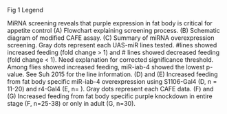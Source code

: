 Fig 1 Legend

MiRNA screening reveals that purple expression in fat body is critical for appetite control (A) Flowchart explaining screening process. (B) Schematic diagram of modified CAFE assay. (C) Summary of miRNA overexpression screening. Gray dots represent each UAS-miR lines tested. #lines showed increased feeding (fold change > 1) and # lines showed decreased feeding (fold change < 1). Need explanation for corrected significance threshold. Among flies showed increased feeding, miR-iab-4 showed the lowest p-value. See Suh 2015 for the line information. (D) and (E) Increased feeding from fat body specific miR-iab-4 overexpression using S1106-Gal4 (D, n = 11-20) and r4-Gal4 (E, n= ). Gray dots represent each CAFE data. (F) and (G) Increased feeding from fat body specific purple knockdown in entire stage (F, n=25-38) or only in adult (G, n=30).